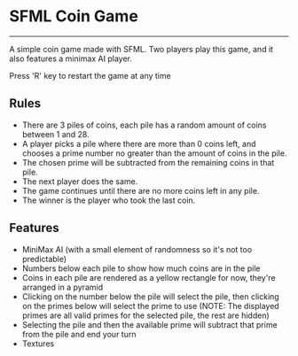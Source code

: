 # SFML Coin Game
---
A simple coin game made with SFML.
Two players play this game, and it also features a minimax AI player.

Press 'R' key to restart the game at any time


## Rules
- There are 3 piles of coins, each pile has a random amount of coins between 1 and 28.
- A player picks a pile where there are more than 0 coins left, and chooses a prime number no greater than the amount of coins in the pile.
- The chosen prime will be subtracted from the remaining coins in that pile.
- The next player does the same.
- The game continues until there are no more coins left in any pile.
- The winner is the player who took the last coin.

## Features
- MiniMax AI (with a small element of randomness so it's not too predictable)
- Numbers below each pile to show how much coins are in the pile
- Coins in each pile are rendered as a yellow rectangle for now, they're arranged in a pyramid
- Clicking on the number below the pile will select the pile, then clicking on the primes below will select the prime to use (NOTE: The displayed primes are all valid primes for the selected pile, the rest are hidden)
- Selecting the pile and then the available prime will subtract that prime from the pile and end your turn
- Textures
